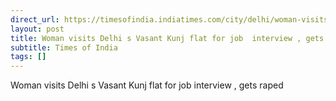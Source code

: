 ```yaml
---
direct_url: https://timesofindia.indiatimes.com/city/delhi/woman-visits-vk-flat-for-job-interview-gets-raped/articleshow/113356389.cms
layout: post
title: Woman visits Delhi s Vasant Kunj flat for job  interview , gets raped
subtitle: Times of India
tags: []
---
```


Woman visits Delhi s Vasant Kunj flat for job  interview , gets raped
